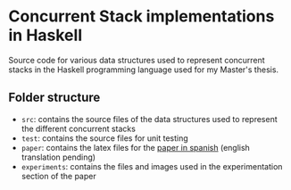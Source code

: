 # Concurrent Stack implementations in Haskell

Source code for various data structures used to represent concurrent stacks in the Haskell programming language used for my Master's thesis.

## Folder structure
- `src`: contains the source files of the data structures used to represent the different concurrent stacks
- `test`: contains the source files for unit testing
- `paper`: contains the latex files for the [paper in spanish](http://dc.sigedep.exactas.uba.ar/media/academic/grade/thesis/tesis-gonzalez-final.pdf) (english translation pending)
- `experiments`: contains the files and images used in the experimentation section of the paper
